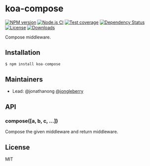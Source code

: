
# koa-compose

[![NPM version][npm-image]][npm-url]
[![Node.js CI](https://github.com/koajs/compose/actions/workflows/node.js.yml/badge.svg?branch=master&event=push)](https://github.com/koajs/compose/actions/workflows/node.js.yml)
[![Test coverage][codecov-image]][codecov-url]
[![Dependency Status][david-image]][david-url]
[![License][license-image]][license-url]
[![Downloads][downloads-image]][downloads-url]

 Compose middleware.

## Installation

```js
$ npm install koa-compose
```

## Maintainers

- Lead: @jonathanong [@jongleberry](https://twitter.com/jongleberry)

## API

### compose([a, b, c, ...])

  Compose the given middleware and return middleware.

## License

  MIT

[npm-image]: https://img.shields.io/npm/v/koa-compose.svg?style=flat-square
[npm-url]: https://npmjs.org/package/koa-compose
[codecov-image]: https://img.shields.io/codecov/c/github/koajs/compose/next.svg?style=flat-square
[codecov-url]: https://codecov.io/github/koajs/compose
[david-image]: http://img.shields.io/david/koajs/compose.svg?style=flat-square
[david-url]: https://david-dm.org/koajs/compose
[license-image]: http://img.shields.io/npm/l/koa-compose.svg?style=flat-square
[license-url]: LICENSE
[downloads-image]: http://img.shields.io/npm/dm/koa-compose.svg?style=flat-square
[downloads-url]: https://npmjs.org/package/koa-compose
